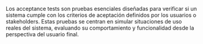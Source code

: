 Los acceptance tests son pruebas esenciales diseñadas para verificar si un sistema cumple con los criterios de aceptación definidos por los usuarios o stakeholders. Estas pruebas se centran en simular situaciones de uso reales del sistema, evaluando su comportamiento y funcionalidad desde la perspectiva del usuario final.
